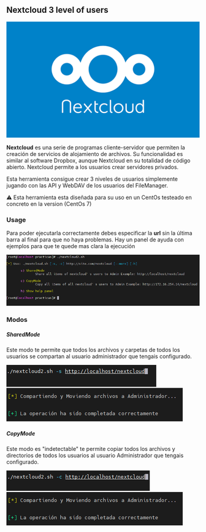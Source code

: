 ## Nextcloud 3 level of users

<img src="images/nextcloud.png">

**Nextcloud** es una serie de programas cliente-servidor que permiten la creación de servicios de alojamiento de archivos. Su funcionalidad es similar al software Dropbox, aunque Nextcloud en su totalidad de código abierto. Nextcloud permite a los usuarios crear servidores privados.

Esta herramienta consigue crear 3 niveles de usuarios simplemente jugando con las API y WebDAV de los usuarios del FileManager.

:warning: Esta herramienta esta diseñada para su uso en un CentOs testeado en concreto en la version (CentOs 7)

### Usage
Para poder ejecutarla correctamente debes especificar la **url** sin la última barra al final para que no haya problemas. Hay un panel de ayuda con ejemplos para que te quede mas clara la ejecución

<img src="images/menu.png">

### Modos

##### SharedMode

Este modo te permite que todos los archivos y carpetas de todos los usuarios se compartan al usuario administrador que tengais configurado.

<img src="images/sharedmode.png">

<img src="images/final_shared.png">

##### CopyMode

Este modo es "indetectable" te permite copiar todos los archivos y directorios de todos los usuarios al usuario Administrador que tengais configurado.

<img src="images/copymode.png">

<img src="images/final_shared.png">

